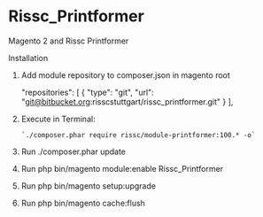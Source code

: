 # Rissc_Printformer
Magento 2 and Rissc Printformer

Installation

1. Add module repository to composer.json in magento root

    "repositories": [
        {
            "type": "git",
            "url": "git@bitbucket.org:risscstuttgart/rissc_printformer.git"
        }
    ],

2. Execute in Terminal:
   
       `./composer.phar require rissc/module-printformer:100.* -o`

3. Run ./composer.phar update
4. Run php bin/magento module:enable Rissc_Printformer
5. Run php bin/magento setup:upgrade
6. Run php bin/magento cache:flush
